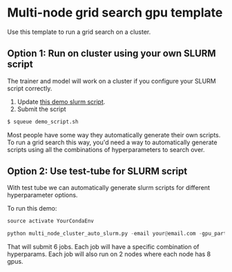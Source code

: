 # Multi-node grid search gpu template  
Use this template to run a grid search on a cluster.  

## Option 1: Run on cluster using your own SLURM script    
The trainer and model will work on a cluster if you configure your SLURM script correctly.   

1. Update [this demo slurm script]().  
2. Submit the script   
```bash
$ squeue demo_script.sh
```

Most people have some way they automatically generate their own scripts.  
To run a grid search this way, you'd need a way to automatically generate scripts using all the combinations of 
hyperparameters to search over.   

## Option 2: Use test-tube for SLURM script
With test tube we can automatically generate slurm scripts for different hyperparameter options.   

To run this demo:    
```python
source activate YourCondaEnv

python multi_node_cluster_auto_slurm.py -email your@email.com -gpu_partition your_partition -conda_env YourCondaEnv
```

That will submit 6 jobs. Each job will have a specific combination of hyperparams. Each job will also run on 2 nodes
where each node has 8 gpus.   
